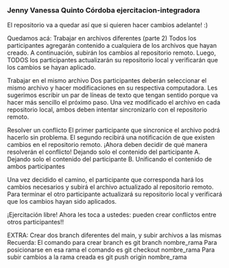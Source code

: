 ### Jenny Vanessa Quinto Córdoba ejercitacion-integradora

El repositorio va a quedar así que si quieren hacer cambios adelante! :)

Quedamos acá:
Trabajar en archivos diferentes (parte 2)
Todos los participantes agregarán contenido a cualquiera de los archivos que hayan creado. A continuación, subirán los cambios al repositorio remoto.
Luego, TODOS los participantes actualizarán su repositorio local y verificarán que los cambios se hayan aplicado.


Trabajar en el mismo archivo
Dos participantes deberán seleccionar el mismo archivo y hacer modificaciones en su respectiva computadora. Les sugerimos escribir un par de líneas de texto que tengan sentido porque va hacer más sencillo el próximo paso.
Una vez modificado el archivo en cada repositorio local, ambos deben intentar sincronizarlo con el repositorio remoto.


Resolver un conflicto
El primer participante que sincronice el archivo podrá hacerlo sin problema. El segundo recibirá una notificación de que existen cambios en el repositorio remoto.
¡Ahora deben decidir de qué manera resolverán el conflicto!
Dejando solo el contenido del participante A.
Dejando solo el contenido del participante B.
Unificando el contenido de ambos participantes

Una vez decidido el camino, el participante que corresponda hará los cambios necesarios y subirá el archivo actualizado al repositorio remoto.
Para terminar el otro participante actualizará su repositorio local y verificará que los cambios hayan sido aplicados.

¡Ejercitación libre!
Ahora les toca a ustedes: pueden crear conflictos entre otros participantes!!


EXTRA: Crear dos branch diferentes del main, y subir archivos a las mismas
Recuerda: 
El comando para crear branch es git branch nombre_rama 
Para posicionarse en esa rama el comando es git checkout nombre_rama
Para subir cambios a la rama creada es git push origin nombre_rama
